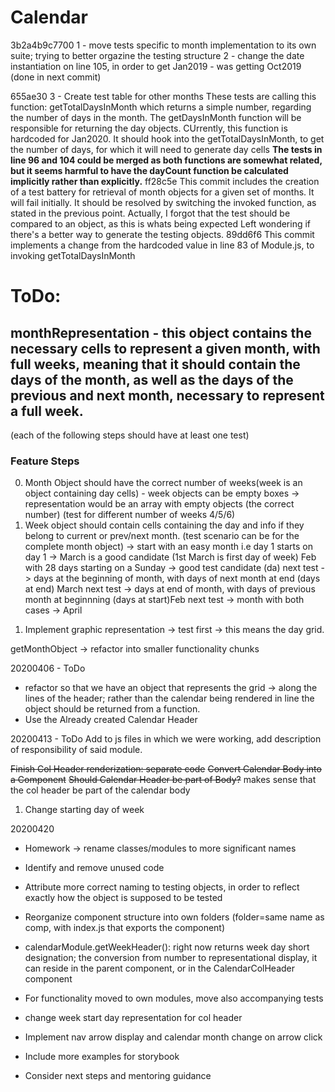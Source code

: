 # Calendar

3b2a4b9c7700
1 - move tests specific to month implementation to its own suite; trying to better orgazine the testing structure
2 - change the date instantiation on line 105, in order to get Jan2019 - was getting Oct2019 (done in next commit)

655ae30
3 - Create test table for other months
These tests are calling this function: getTotalDaysInMonth which returns a simple number, regarding the number of days in the month. The getDaysInMonth function will be responsible for returning the day objects. CUrrently, this function is hardcoded for Jan2020. It should hook into the getTotalDaysInMonth, to get the number of days, for which it will need to generate day cells
**The tests in line 96 and 104 could be merged as both functions are somewhat related, but it seems harmful to have the dayCount function be calculated implicitly rather than explicitly.**
ff28c5e
This commit includes the creation of a test battery for retrieval of month objects for a given set of months. It will fail initially. It should be resolved by switching the invoked function, as stated in the previous point.
Actually, I forgot that the test should be compared to an object, as this is whats being expected
Left wondering if there's a better way to generate the testing objects.
89dd6f6
This commit implements a change from the hardcoded value in line 83 of Module.js, to invoking getTotalDaysInMonth

# ToDo:

## monthRepresentation - this object contains the necessary cells to represent a given month, with full weeks, meaning that it should contain the days of the month, as well as the days of the previous and next month, necessary to represent a full week.

(each of the following steps should have at least one test)

### Feature Steps

0. Month Object should have the correct number of weeks(week is an object containing day cells) - week objects can be empty boxes -> representation would be an array with empty objects (the correct number) (test for different number of weeks 4/5/6)
1. Week object should contain cells containing the day and info if they belong to current or prev/next month. (test scenario can be for the complete month object) -> start with an easy month i.e day 1 starts on day 1 -> March is a good candidate (1st March is first day of week)
   Feb with 28 days starting on a Sunday -> good test candidate (da)
   next test -> days at the beginning of month, with days of next month at end (days at end) March
   next test -> days at end of month, with days of previous month at beginnning (days at start)Feb
   next test -> month with both cases -> April

1) Implement graphic representation -> test first -> this means the day grid.

getMonthObject -> refactor into smaller functionality chunks

20200406 - ToDo

- refactor so that we have an object that represents the grid -> along the lines of the header; rather than the calendar being rendered in line the object should be returned from a function.
- Use the Already created Calendar Header

20200413 - ToDo
Add to js files in which we were working, add description of responsibility of said module.

~~Finish Col Header renderization: separate code~~
~~Convert Calendar Body into a Component~~
~~Should Calendar Header be part of Body?~~ makes sense that the col header be part of the calendar body

1. Change starting day of week


20200420
- Homework -> rename classes/modules to more significant names
- Identify and remove unused code
- Attribute more correct naming to testing objects, in order to reflect exactly how the object is supposed to be tested
- Reorganize component structure into own folders (folder=same name as comp, with index.js that exports the component)
- calendarModule.getWeekHeader(): right now returns week day short designation; the conversion from number to representational display, it can reside in the parent component, or in the CalendarColHeader component
- For functionality moved to own modules, move also accompanying tests

- change week start day representation for col header
- Implement nav arrow display and calendar month change on arrow click
- Include more examples for storybook
- Consider next steps and mentoring guidance
